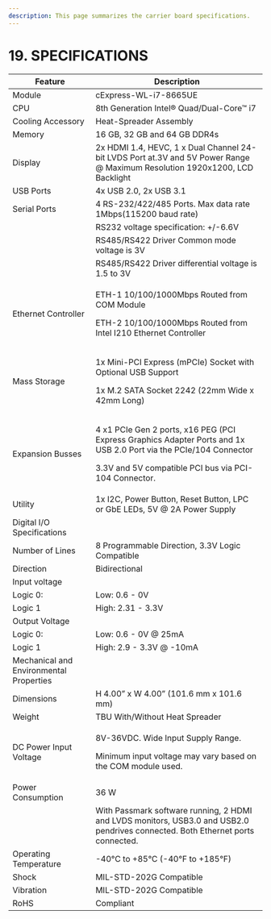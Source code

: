 ```yaml
---
description: This page summarizes the carrier board specifications.
---
```


# 19. SPECIFICATIONS

| Feature                                 | Description                                                                                                                                                                          |
| --------------------------------------- | ------------------------------------------------------------------------------------------------------------------------------------------------------------------------------------ |
| Module                                  | cExpress-WL-i7-8665UE                                                                                                                                                                |
| CPU                                     | 8th Generation Intel® Quad/Dual-Core™ i7                                                                                                                                             |
| Cooling Accessory                       | Heat-Spreader Assembly                                                                                                                                                               |
| Memory                                  | 16 GB, 32 GB and 64 GB DDR4s                                                                                                                                                         |
| Display                                 |  2x HDMI 1.4, HEVC, 1 x Dual Channel 24-bit LVDS Port at.3V and 5V Power Range @ Maximum Resolution 1920x1200, LCD Backlight                                                         |
| USB Ports                               | 4x USB 2.0, 2x USB 3.1                                                                                                                                                               |
| Serial Ports                            | 4 RS-232/422/485 Ports. Max data rate 1Mbps(115200 baud rate)                                                                                                                        |
|                                         | RS232 voltage specification: +/-6.6V                                                                                                                                                 |
|                                         | RS485/RS422 Driver Common mode voltage is 3V                                                                                                                                         |
|                                         | RS485/RS422 Driver differential voltage is 1.5 to 3V                                                                                                                                 |
| Ethernet Controller                     | <p>ETH-1 10/100/1000Mbps Routed from COM Module</p><p>ETH-2 10/100/1000Mbps Routed from Intel I210 Ethernet Controller</p>                                                           |
| Mass Storage                            | <p>1x Mini-PCI Express (mPCIe) Socket with Optional USB Support</p><p>1x M.2 SATA Socket 2242 (22mm Wide x 42mm Long)</p>                                                            |
| Expansion Busses                        | <p>4 x1 PCIe Gen 2 ports, x16 PEG (PCI Express Graphics Adapter Ports and 1x USB 2.0 Port via the PCIe/104 Connector</p><p>3.3V and 5V compatible PCI bus via PCI-104 Connector.</p> |
| Utility                                 | 1x I2C, Power Button, Reset Button, LPC or GbE LEDs, 5V @ 2A Power Supply                                                                                                            |
| Digital I/O Specifications              |                                                                                                                                                                                      |
| Number of Lines                         | 8 Programmable Direction, 3.3V Logic Compatible                                                                                                                                      |
| Direction                               | Bidirectional                                                                                                                                                                        |
| Input voltage                           |                                                                                                                                                                                      |
| Logic 0:                                | Low: 0.6 - 0V                                                                                                                                                                        |
| Logic 1                                 | High: 2.31 - 3.3V                                                                                                                                                                    |
| Output Voltage                          |                                                                                                                                                                                      |
|  Logic 0:                               | Low: 0.6 - 0V @ 25mA                                                                                                                                                                 |
| Logic 1                                 | High: 2.9 - 3.3V @ -10mA                                                                                                                                                             |
| Mechanical and Environmental Properties |                                                                                                                                                                                      |
| Dimensions                              | H 4.00” x W 4.00” (101.6 mm x 101.6 mm)                                                                                                                                              |
| Weight                                  | TBU With/Without Heat Spreader                                                                                                                                                       |
| DC Power Input Voltage                  | <p>8V-36VDC. Wide Input Supply Range.</p><p>Minimum input voltage may vary based on the COM module used.</p>                                                                         |
| Power Consumption                       | 36 W                                                                                                                                                                                 |
|                                         | With Passmark software running, 2 HDMI and LVDS monitors, USB3.0 and USB2.0 pendrives connected. Both Ethernet ports connected.                                                      |
| Operating Temperature                   | -40°C to +85°C (-40°F to +185°F)                                                                                                                                                     |
| Shock                                   | MIL-STD-202G Compatible                                                                                                                                                              |
| Vibration                               | MIL-STD-202G Compatible                                                                                                                                                              |
| RoHS                                    | Compliant                                                                                                                                                                            |

